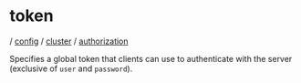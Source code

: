 # token

/ [config](/ref/config/index.md) / [cluster](/ref/config/config/cluster/index.md) / [authorization](/ref/config/config/cluster/authorization/index.md) 

Specifies a global token that clients can use to authenticate with
the server (exclusive of `user` and `password`).

